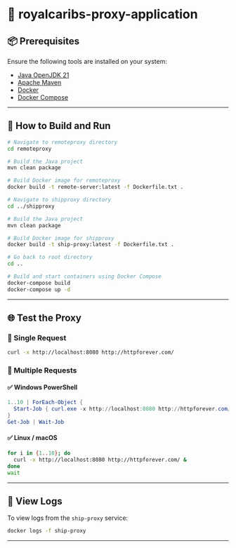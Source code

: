 # 🚢 royalcaribs-proxy-application

## 📦 Prerequisites

Ensure the following tools are installed on your system:

- [Java OpenJDK 21](https://jdk.java.net/21/)
- [Apache Maven](https://maven.apache.org/)
- [Docker](https://www.docker.com/)
- [Docker Compose](https://docs.docker.com/compose/)

---

## 🔧 How to Build and Run

```bash
# Navigate to remoteproxy directory
cd remoteproxy

# Build the Java project
mvn clean package

# Build Docker image for remoteproxy
docker build -t remote-server:latest -f Dockerfile.txt .

# Navigate to shipproxy directory
cd ../shipproxy

# Build the Java project
mvn clean package

# Build Docker image for shipproxy
docker build -t ship-proxy:latest -f Dockerfile.txt .

# Go back to root directory
cd ..

# Build and start containers using Docker Compose
docker-compose build
docker-compose up -d
```

---

## 🌐 Test the Proxy

### 🔹 Single Request

```bash
curl -x http://localhost:8080 http://httpforever.com/
```

### 🔹 Multiple Requests

#### ✅ Windows PowerShell

```powershell
1..10 | ForEach-Object {
  Start-Job { curl.exe -x http://localhost:8080 http://httpforever.com/ }
}
Get-Job | Wait-Job
```

#### ✅ Linux / macOS

```bash
for i in {1..10}; do
  curl -x http://localhost:8080 http://httpforever.com/ &
done
wait
```

---

## 📜 View Logs

To view logs from the `ship-proxy` service:

```bash
docker logs -f ship-proxy
```

---
